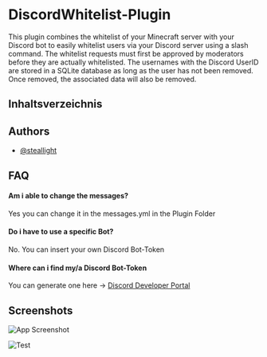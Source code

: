 
# DiscordWhitelist-Plugin

This plugin combines the whitelist of your Minecraft server with your Discord bot to easily whitelist users via your Discord server using a slash command. The whitelist requests must first be approved by moderators before they are actually whitelisted. The usernames with the Discord UserID are stored in a SQLite database as long as the user has not been removed. Once removed, the associated data will also be removed.


## Inhaltsverzeichnis


## Authors

- [@steallight](https://www.github.com/steallight)


## FAQ

#### Am i able to change the messages?

Yes you can change it in the messages.yml in the Plugin Folder

#### Do i have to use a specific Bot?

No. You can insert your own Discord Bot-Token

#### Where can i find my/a Discord Bot-Token

You can generate one here ->
[Discord Developer Portal](https://discord.com/developers/applications)


## Screenshots

![App Screenshot](https://via.placeholder.com/468x300?text=App+Screenshot+Here)

![Test](https://via.placeholder.com/468x300?text=Placeholder)

